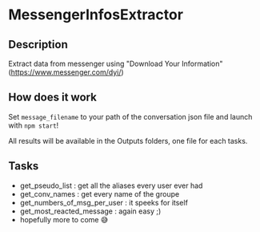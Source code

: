 # MessengerInfosExtractor

## Description

Extract data from messenger using "Download Your Information" (https://www.messenger.com/dyi/)

## How does it work

Set `message_filename` to your path of the conversation json file  and launch with `npm start`!

All results will be available in the Outputs folders, one file for each tasks.

## Tasks

- get_pseudo_list : get all the aliases every user ever had
- get_conv_names : get every name of the groupe
- get_numbers_of_msg_per_user : it speeks for itself
- get_most_reacted_message : again easy ;)
- hopefully more to come 😅
